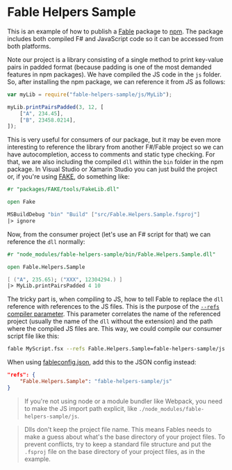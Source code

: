 # Fable Helpers Sample

This is an example of how to publish a [Fable](http://fable-compiler.github.io/) package to [npm](http://fable-compiler.github.io/).
The package includes both compiled F# and JavaScript code so it can be accessed from both platforms.

Note our project is a library consisting of a single method to print key-value
pairs in padded format (because padding is one of the most demanded features in
npm packages). We have compiled the JS code in the `js` folder. So, after installing
the npm package, we can reference it from JS as follows:

```js
var myLib = require("fable-helpers-sample/js/MyLib");

myLib.printPairsPadded(3, 12, [
    ["A", 234.45],
    ["B", 23458.0214],
]);
```

This is very useful for consumers of our package, but it may be even more interesting
to reference the library from another F#/Fable project so we can have autocompletion,
access to comments and static type checking. For that, we are also including the compiled
`dll` within the `bin` folder in the npm package. In Visual Studio or Xamarin Studio you
can just build the project or, if you're using [FAKE](http://fsharp.github.io/FAKE/), do something like:

```fsharp
#r "packages/FAKE/tools/FakeLib.dll"

open Fake

MSBuildDebug "bin" "Build" ["src/Fable.Helpers.Sample.fsproj"]
|> ignore
```

Now, from the consumer project (let's use an F# script for that) we can reference
the `dll` normally:

```fsharp
#r "node_modules/fable-helpers-sample/bin/Fable.Helpers.Sample.dll"

open Fable.Helpers.Sample

[ ("A", 235.65); ("XXX", 12304294.) ]
|> MyLib.printPairsPadded 4 10
```

The tricky part is, when compiling to JS, how to tell Fable to replace
the `dll` reference with references to the JS files. This is the purpose
of the [`--refs` compiler parameter](http://fable-compiler.github.io/docs/compiling.html#Project-references).
This parameter correlates the name of the referenced project (usually the name
of the `dll` without the extension) and the path where the compiled JS files are.
This way, we could compile our consumer script file like this: 

```bash
fable MyScript.fsx --refs Fable.Helpers.Sample=fable-helpers-sample/js
```

When using [fableconfig.json](http://fable-compiler.github.io/docs/compiling.html#fableconfig-json), add this to the JSON config instead:

```json
"refs": {
    "Fable.Helpers.Sample": "fable-helpers-sample/js"
}
```

> If you're not using node or a module bundler like Webpack, you need to
make the JS import path explicit, like `./node_modules/fable-helpers-sample/js`.

> Dlls don't keep the project file name. This means Fables needs to make
a guess about what's the base directory of your project files. To prevent conflicts,
try to keep a standard file structure and put the `.fsproj` file on the base
directory of your project files, as in the example.